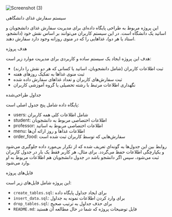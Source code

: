 ![Screenshot (3)](https://github.com/user-attachments/assets/27e0415d-ac55-4908-9b9f-6d0276c0ca40)








سیستم سفارش غذای دانشگاهی

این پروژه مربوط به طراحی پایگاه داده‌ای برای مدیریت سفارش غذای دانشجویان و اساتید یک دانشگاه است. در این سیستم کاربران می‌توانند بر اساس نقش خود (دانشجو، استاد یا هر دو)، غذاهایی را که در منوی روزانه وجود دارد سفارش دهند.

هدف پروژه

هدف این پروژه ایجاد یک سیستم ساده و کاربردی برای مدیریت موارد زیر است:

- ثبت اطلاعات کاربران (شامل دانشجویان، اساتید یا کسانی که هر دو نقش را دارند)
- ثبت منوی غذاها به تفکیک روزهای هفته
- ثبت سفارش‌های کاربران و تعداد غذاهای سفارش داده شده
- نگهداری اطلاعات مرتبط با رشته تحصیلی یا گروه آموزشی کاربران

جداول طراحی‌شده

پایگاه داده شامل پنج جدول اصلی است:

- users: شامل اطلاعات کلی همه کاربران
- student: اطلاعات اختصاصی مربوط به دانشجویان
- professor: اطلاعات اختصاصی مربوط به اساتید
- menu: اطلاعات غذاها و روز ارائه آن‌ها
- order_food: سفارش‌هایی که توسط کاربران ثبت شده است

روابط بین این جدول‌ها به گونه‌ای تعریف شده که از تکرار بی‌مورد داده جلوگیری می‌شود و یکپارچگی اطلاعات حفظ می‌گردد. برای مثال، هر کاربر فقط یک بار در جدول کاربران ثبت می‌شود، سپس اگر دانشجو باشد در جدول دانشجویان هم اطلاعات مربوط به او وارد می‌شود.

فایل‌های پروژه

این پروژه شامل فایل‌های زیر است:

- `create_tables.sql`: برای ایجاد جداول پایگاه داده
- `insert_data.sql`: برای وارد کردن اطلاعات نمونه به جداول
- `drop_tables.sql`: برای حذف جداول به ترتیب صحیح
- `README.md`: فایل توضیحات پروژه که شما در حال مطالعه آن هستید

